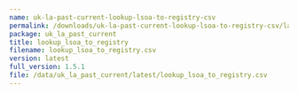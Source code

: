 ```yaml
---
name: uk-la-past-current-lookup-lsoa-to-registry-csv
permalink: /downloads/uk-la-past-current-lookup-lsoa-to-registry-csv/latest
package: uk_la_past_current
title: lookup_lsoa_to_registry
filename: lookup_lsoa_to_registry.csv
version: latest
full_version: 1.5.1
file: /data/uk_la_past_current/latest/lookup_lsoa_to_registry.csv
---
```

